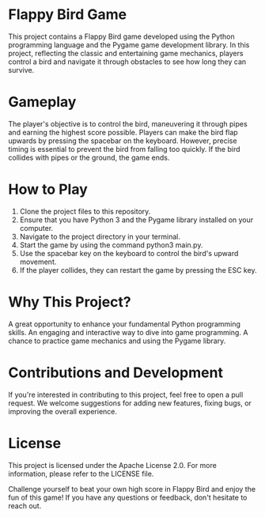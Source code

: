 # Flappy Bird Game


This project contains a Flappy Bird game developed using the Python programming language and the Pygame game development library. In this project, reflecting the classic and entertaining game mechanics, players control a bird and navigate it through obstacles to see how long they can survive.

# Gameplay
The player's objective is to control the bird, maneuvering it through pipes and earning the highest score possible. Players can make the bird flap upwards by pressing the spacebar on the keyboard. However, precise timing is essential to prevent the bird from falling too quickly. If the bird collides with pipes or the ground, the game ends.

# How to Play 
 1. Clone the project files to this repository.
2. Ensure that you have Python 3 and the Pygame library installed on your computer.
 3. Navigate to the project directory in your terminal.
4. Start the game by using the command python3 main.py.
5. Use the spacebar key on the keyboard to control the bird's upward movement.
6. If the player collides, they can restart the game by pressing the ESC key.

# Why This Project?
 A great opportunity to enhance your fundamental Python programming skills.
An engaging and interactive way to dive into game programming.
A chance to practice game mechanics and using the Pygame library.
# Contributions and Development
If you're interested in contributing to this project, feel free to open a pull request. We welcome suggestions for adding new features, fixing bugs, or improving the overall experience.
# License
This project is licensed under the Apache License 2.0. For more information, please refer to the LICENSE file.

Challenge yourself to beat your own high score in Flappy Bird and enjoy the fun of this game! If you have any questions or feedback, don't hesitate to reach out.
